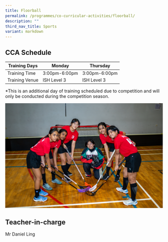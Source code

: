 ```yaml
---
title: Floorball
permalink: /programmes/co-curricular-activities/floorball/
description: ""
third_nav_title: Sports
variant: markdown
---
```

CCA Schedule
------------


| Training Days  | Monday | Thursday 
| -------- | -------- | -------- 
| Training Time     | 3:00pm-6:00pm     | 3:00pm-6:00pm  
| Training Venue | ISH Level 3 | ISH Level 3

*This is an additional day of training scheduled due to competition and&nbsp;will only be&nbsp;conducted during the competition season.

![](/images/Floorball2.jpg)

Teacher-in-charge
-----------------

Mr Daniel Ling